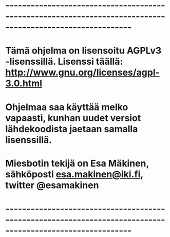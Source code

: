 ﻿# ----------------------------------------------------------------------------------------------------------
# Tämä ohjelma on lisensoitu AGPLv3 -lisenssillä. Lisenssi täällä: http://www.gnu.org/licenses/agpl-3.0.html
# Ohjelmaa saa käyttää melko vapaasti, kunhan uudet versiot lähdekoodista jaetaan samalla lisenssillä.
# Miesbotin tekijä on Esa Mäkinen, sähköposti esa.makinen@iki.fi, twitter @esamakinen
# ----------------------------------------------------------------------------------------------------------
